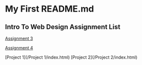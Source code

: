 # My First README.md

## Intro To Web Design Assignment List

[Assignment 3](/Assignment-3/index.html)

[Assignment 4](/Assignment-4/index.html)

[Project 1](/Project 1/index.html)
[Project 2](/Project 2/index.html)
